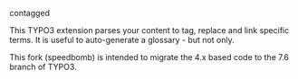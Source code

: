 contagged

This TYPO3 extension parses your content to tag, replace and link specific terms. It is useful to auto-generate
a glossary - but not only.

This fork (speedbomb) is intended to migrate the 4.x based code to the 7.6 branch of TYPO3.

